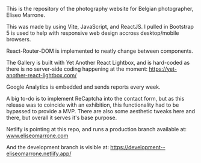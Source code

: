 This is the repository of the photography website for Belgian photographer, Eliseo Marrone.

This was made by using Vite, JavaScript, and ReactJS. I pulled in Bootstrap 5 is used to help with responsive web design accross desktop/mobile browsers.

React-Router-DOM is implemented to neatly change between components. 

The Gallery is built with Yet Another React Lightbox, and is hard-coded as there is no server-side coding happening at the moment: https://yet-another-react-lightbox.com/

Google Analytics is embedded and sends reports every week. 

A big to-do is to implement ReCaptcha into the contact form, but as this release was to coincide with an exhibition, this functionality had to be bypassed to provide a MVP. There are also some aesthetic tweaks here and there, but overall it serves it's base purpose. 

Netlify is pointing at this repo, and runs a production branch available at: 
www.eliseomarrone.com 

And the development branch is visible at: https://development--eliseomarrone.netlify.app/
